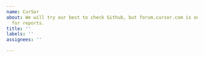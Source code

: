 ```yaml
---
name: CurSor
about: We will try our best to check Github, but forum.cursor.com is our main site
  for reports.
title: ''
labels: ''
assignees: ''

---
```


 